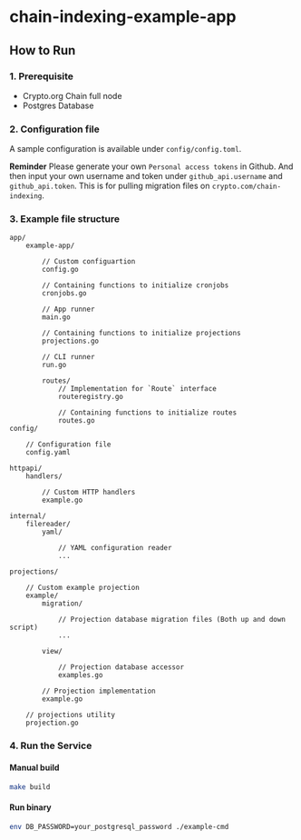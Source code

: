 # chain-indexing-example-app

## How to Run

### 1. Prerequisite

- Crypto.org Chain full node
- Postgres Database

### 2. Configuration file

A sample configuration is available under `config/config.toml`.

**Reminder**
Please generate your own `Personal access tokens` in Github. And then input your own username and token under `github_api.username` and `github_api.token`. This is for pulling migration files on `crypto.com/chain-indexing`.
### 3. Example file structure

```
app/
    example-app/
    
        // Custom configuartion
        config.go
        
        // Containing functions to initialize cronjobs
        cronjobs.go
        
        // App runner
        main.go
        
        // Containing functions to initialize projections
        projections.go
        
        // CLI runner
        run.go
        
        routes/
            // Implementation for `Route` interface
            routeregistry.go
            
            // Containing functions to initialize routes
            routes.go
config/

    // Configuration file
    config.yaml
    
httpapi/
    handlers/
    
        // Custom HTTP handlers
        example.go
    
internal/
    filereader/
        yaml/
        
            // YAML configuration reader
            ...
            
projections/

    // Custom example projection
    example/
        migration/
        
            // Projection database migration files (Both up and down script)
            ...
        
        view/
        
            // Projection database accessor
            examples.go
            
        // Projection implementation
        example.go
    
    // projections utility
    projection.go
```


### 4. Run the Service

#### Manual build

```bash
make build
```

#### Run binary

```bash
env DB_PASSWORD=your_postgresql_password ./example-cmd
```
